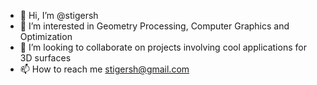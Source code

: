 - 👋 Hi, I’m @stigersh
- 👀 I’m interested in Geometry Processing, Computer Graphics and Optimization
- 💞️ I’m looking to collaborate on projects involving cool applications for 3D surfaces
- 📫 How to reach me stigersh@gmail.com

<!---
stigersh/stigersh is a ✨ special ✨ repository because its `README.md` (this file) appears on your GitHub profile.
You can click the Preview link to take a look at your changes.
--->
